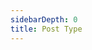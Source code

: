 ```yaml
---
sidebarDepth: 0
title: Post Type
---
```


<Content :page-key="getPageKey($site.pages, '/demo/_post.html')" />
